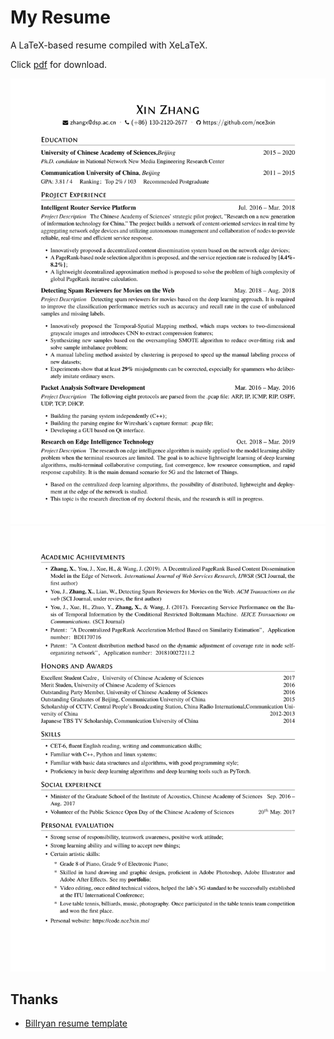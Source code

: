 # My Resume
A LaTeX-based resume compiled with XeLaTeX.

Click [pdf](https://github.com/nce3xin/resume/raw/en-us/resume.pdf) for download.

![](imgs/resume-1.png)
![](imgs/resume-2.png)

## Thanks
- [Billryan resume template](https://github.com/billryan/resume/)